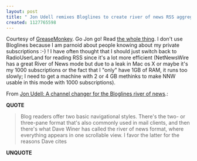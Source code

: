 ```yaml
---
layout: post
title: " Jon Udell remixes Bloglines to create river of news RSS aggregator"
created: 1127765598
---
```

<p>Courtesy of <a href="http://greasemonkey.mozdev.org/">GreaseMonkey</a>. Go Jon go! Read <a href="http://weblog.infoworld.com/udell/2005/09/26.html#a1308">the whole thing</a>. I don't use Bloglines because I am parnoid about people knowing about my private subscriptions :-) ! I have often thought that I should just switch back to RadioUserLand for reading RSS since it's a lot more efficient (NetNewsWire has a great River of News mode but due to a leak in Mac os X or maybe it's my 1000 subscriptions or the fact that I "only" have 1GB of RAM, it runs too slowly; I need to get a machine with 2 or 4 GB methinks to make NNW usable in this mode with 1000 subscriptions).
</p><p>From <a href="http://weblog.infoworld.com/udell/2005/09/26.html#a1308">Jon Udell: A channel changer for the Bloglines river of news</a>.:</p>
<p><b>QUOTE</b></p><blockquote><p>Blog readers offer two basic navigational styles. There's the two- or three-pane format that's also commonly used in mail clients, and then there's what Dave Winer has called the river of news format, where everything appears in one scrollable view. I favor the latter for the reasons Dave cites</p></blockquote><p><b>UNQUOTE</b></p>



